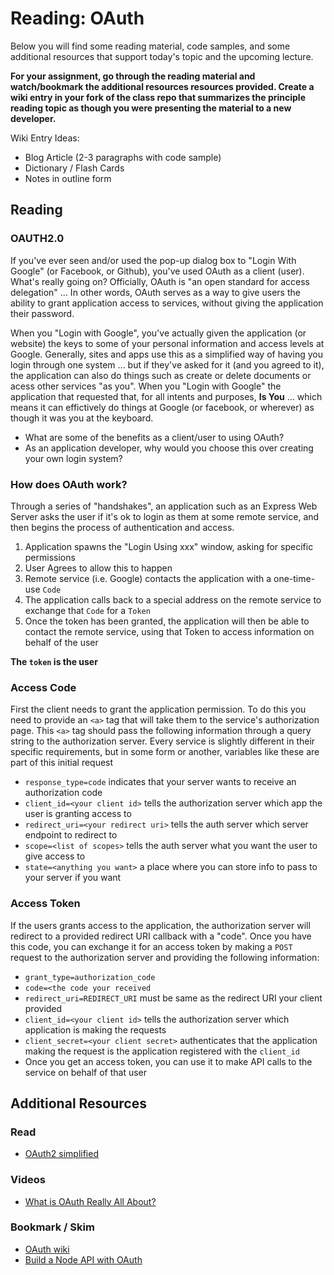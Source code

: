 # Reading: OAuth

Below you will find some reading material, code samples, and some additional resources that support today's topic and the upcoming lecture.

**For your assignment, go through the reading material and watch/bookmark the additional resources resources provided. Create a wiki entry in your fork of the class repo that summarizes the principle reading topic as though you were presenting the material to a new developer.**

Wiki Entry Ideas:

- Blog Article (2-3 paragraphs with code sample)
- Dictionary / Flash Cards
- Notes in outline form

## Reading

### OAUTH2.0

If you've ever seen and/or used the pop-up dialog box to "Login With Google" (or Facebook, or Github), you've used OAuth as a client (user). What's really going on? Officially, OAuth is "an open standard for access delegation" ... In other words, OAuth serves as a way to give users the ability to grant application access to services, without giving the application their password.

When you "Login with Google", you've actually given the application (or website) the keys to some of your personal information and access levels at Google. Generally, sites and apps use this as a simplified way of having you login through one system ... but if they've asked for it (and you agreed to it), the application can also do things such as create or delete documents or acess other services "as you". When you "Login with Google" the application that requested that, for all intents and purposes, **Is You** ... which means it can effictively do things at Google (or facebook, or wherever) as though it was you at the keyboard.

- What are some of the benefits as a client/user to using OAuth?
- As an application developer, why would you choose this over creating your own login system?

### How does OAuth work?

Through a series of "handshakes", an application such as an Express Web Server asks the user if it's ok to login as them at some remote service, and then begins the process of authentication and access.

1. Application spawns the "Login Using xxx" window, asking for specific permissions
1. User Agrees to allow this to happen
1. Remote service (i.e. Google) contacts the application with a one-time-use `Code`
1. The application calls back to a special address on the remote service to exchange that `Code` for a `Token`
1. Once the token has been granted, the application will then be able to contact the remote service, using that Token to access information on behalf of the user

**The `token`  is the user**

### Access Code

First the client needs to grant the application permission. To do this you need to provide an `<a>` tag that will take them to the service's authorization page. This `<a>` tag should pass the following information through a query string to the authorization server. Every service is slightly different in their specific requirements, but in some form or another, variables like these are part of this initial request

- `response_type=code` indicates that your server wants to receive an authorization code
- `client_id=<your client id>` tells the authorization server which app the user is granting access to
- `redirect_uri=<your redirect uri>` tells the auth server which server endpoint to redirect to
- `scope=<list of scopes>` tells the auth server what you want the user to give access to
- `state=<anything you want>` a place where you can store info to pass to your server if you want

### Access Token

If the users grants access to the application, the authorization server will redirect to a provided redirect URI callback with a "code". Once you have this code, you can exchange it for an access token by making a `POST` request to the authorization server and providing the following information:

- `grant_type=authorization_code`
- `code=<the code your received`
- `redirect_uri=REDIRECT_URI` must be same as the redirect URI your client provided
- `client_id=<your client id>` tells the authorization server which application is making the requests
- `client_secret=<your client secret>` authenticates that the application making the request is the application registered with the `client_id`
- Once you get an access token, you can use it to make API calls to the service on behalf of that user

## Additional Resources

### Read

- [OAuth2 simplified](https://aaronparecki.com/oauth-2-simplified/)

### Videos

- [What is OAuth Really All About?](https://www.youtube.com/watch?v=t4-416mg6iU)

### Bookmark / Skim

- [OAuth wiki](https://en.wikipedia.org/wiki/OAuth)
- [Build a Node API with OAuth](https://developer.okta.com/blog/2018/08/21/build-secure-rest-api-with-node)
